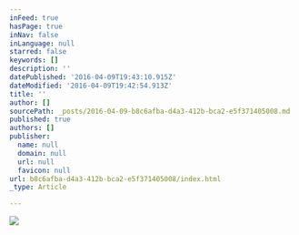 ```yaml
---
inFeed: true
hasPage: true
inNav: false
inLanguage: null
starred: false
keywords: []
description: ''
datePublished: '2016-04-09T19:43:10.915Z'
dateModified: '2016-04-09T19:42:54.913Z'
title: ''
author: []
sourcePath: _posts/2016-04-09-b8c6afba-d4a3-412b-bca2-e5f371405008.md
published: true
authors: []
publisher:
  name: null
  domain: null
  url: null
  favicon: null
url: b8c6afba-d4a3-412b-bca2-e5f371405008/index.html
_type: Article

---
```

![](https://the-grid-user-content.s3-us-west-2.amazonaws.com/ba9beadf-ad1e-41c0-98e1-51846b5b2ee9.jpg)